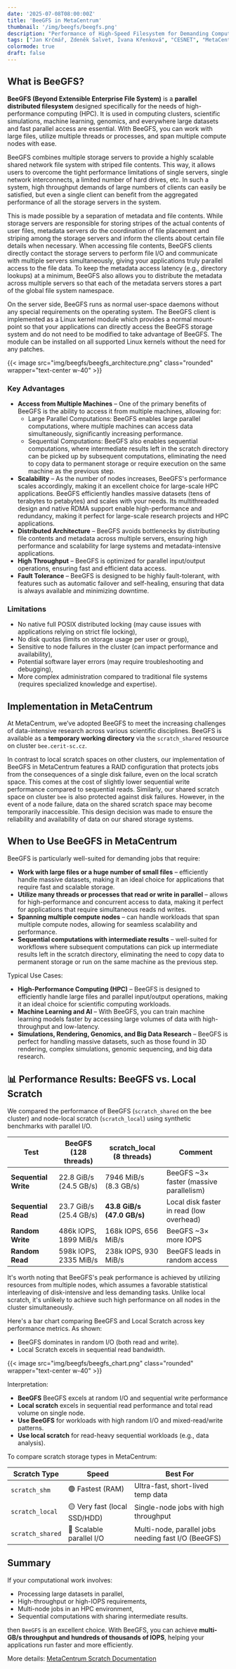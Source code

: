 ```yaml
---
date: '2025-07-08T08:00:00Z'
title: 'BeeGFS in MetaCentrum'
thumbnail: '/img/beegfs/beegfs.png'
description: "Performance of High-Speed Filesystem for Demanding Computations"
tags: ["Jan Krčmář, Zdeněk Salvet, Ivana Křenková", "CESNET", "MetaCentrum", "BeeGFS"]
colormode: true
draft: false
---
```




## What is BeeGFS?

**BeeGFS (Beyond Extensible Enterprise File System)** is a **parallel distributed filesystem** designed specifically for the needs of high-performance computing (HPC). It is used in computing clusters, scientific simulations, machine learning, genomics, and everywhere large datasets and fast parallel access are essential. With BeeGFS, you can work with large files, utilize multiple threads or processes, and span multiple compute nodes with ease.

BeeGFS combines multiple storage servers to provide a highly scalable shared network file system with striped file contents. This way, it allows users to overcome the tight performance limitations of single servers, single network interconnects, a limited number of hard drives, etc. In such a system, high throughput demands of large numbers of clients can easily be satisfied, but even a single client can benefit from the aggregated performance of all the storage servers in the system.

This is made possible by a separation of metadata and file contents. While storage servers are responsible for storing stripes of the actual contents of user files, metadata servers do the coordination of file placement and striping among the storage servers and inform the clients about certain file details when necessary. When accessing file contents, BeeGFS clients directly contact the storage servers to perform file I/O and communicate with multiple servers simultaneously, giving your applications truly parallel access to the file data. To keep the metadata access latency (e.g., directory lookups) at a minimum, BeeGFS also allows you to distribute the metadata across multiple servers so that each of the metadata servers stores a part of the global file system namespace.

On the server side, BeeGFS runs as normal user-space daemons without any special requirements on the operating system. The BeeGFS client is implemented as a Linux kernel module which provides a normal mount-point so that your applications can directly access the BeeGFS storage system and do not need to be modified to take advantage of BeeGFS. The module can be installed on all supported Linux kernels without the need for any patches.

{{< image src="img/beegfs/beegfs_architecture.png" class="rounded" wrapper="text-center w-40" >}}


### Key Advantages

- **Access from Multiple Machines** – One of the primary benefits of BeeGFS is the ability to access it from multiple machines, allowing for: 
  - Large Parallel Computations: BeeGFS enables large parallel computations, where multiple machines can access data simultaneously, significantly increasing performance.
  - Sequential Computations: BeeGFS also enables sequential computations, where intermediate results left in the scratch directory can be picked up by subsequent computations, eliminating the need to copy data to permanent storage or require execution on the same machine as the previous step.
- **Scalability** – As the number of nodes increases, BeeGFS's performance scales accordingly, making it an excellent choice for large-scale HPC applications. BeeGFS efficiently handles massive datasets (tens of terabytes to petabytes) and scales with your needs. Its multithreaded design and native RDMA support enable high-performance and redundancy, making it perfect for large-scale research projects and HPC applications. 
- **Distributed Architecture** – BeeGFS avoids bottlenecks by distributing file contents and metadata across multiple servers, ensuring high performance and scalability for large systems and metadata-intensive applications.
- **High Throughput** – BeeGFS is optimized for parallel input/output operations, ensuring fast and efficient data access.
- **Fault Tolerance** – BeeGFS is designed to be highly fault-tolerant, with features such as automatic failover and self-healing, ensuring that data is always available and minimizing downtime.

### Limitations

- No native full POSIX distributed locking (may cause issues with applications relying on strict file locking),
- No disk quotas (limits on storage usage per user or group),
- Sensitive to node failures in the cluster (can impact performance and availability),
- Potential software layer errors (may require troubleshooting and debugging),
- More complex administration compared to traditional file systems (requires specialized knowledge and expertise).

## Implementation in MetaCentrum

At MetaCentrum, we’ve adopted BeeGFS to meet the increasing challenges of data-intensive research across various scientific disciplines. 
BeeGFS is available as a **temporary working directory** via the `scratch_shared` resource on cluster `bee.cerit-sc.cz`. 

In contrast to local scratch spaces on other clusters, our implementation of BeeGFS in MetaCentrum features a RAID configuration that protects jobs from the consequences of a single disk failure, even on the local scratch space. This comes at the cost of slightly lower sequential write performance compared to sequential reads. Similarly, our shared scratch space on cluster `bee` is also protected against disk failures. However, in the event of a node failure, data on the shared scratch space may become temporarily inaccessible. This design decision was made to ensure the reliability and availability of data on our shared storage systems.

## When to Use BeeGFS in MetaCentrum

BeeGFS is particularly well-suited for demanding jobs that require:

- **Work with large files or a huge number of small files** – efficiently handle massive datasets, making it an ideal choice for applications that require fast and scalable storage.
- **Utilize many threads or processes that read or write in parallel** – allows for high-performance and concurrent access to data, making it perfect for applications that require simultaneous reads nd writes.
- **Spanning multiple compute nodes** – can handle workloads that span multiple compute nodes, allowing for seamless scalability and performance.
- **Sequential computations with intermediate results** – well-suited for workflows where subsequent computations can pick up intermediate results left in the scratch directory, eliminating the need to copy data to permanent storage or run on the same machine as the previous step.


Typical Use Cases:    

- **High-Performance Computing (HPC)** – BeeGFS is designed to efficiently handle large files and parallel input/output operations, making it an ideal choice for scientific computing workloads.
- **Machine Learning and AI** – With BeeGFS, you can train machine learning models faster by accessing large volumes of data with high-throughput and low-latency.
- **Simulations, Rendering, Genomics, and Big Data Research** – BeeGFS is perfect for handling massive datasets, such as those found in 3D rendering, complex simulations, genomic sequencing, and big data research.

## 📊 Performance Results: BeeGFS vs. Local Scratch

We compared the performance of BeeGFS (`scratch_shared` on the bee cluster) and node-local scratch (`scratch_local`) using synthetic benchmarks with parallel I/O.

| Test                 | BeeGFS (128 threads)     | scratch_local (8 threads) | Comment                                   |
| -------------------- | ------------------------ | -------------------------- | ---------------------------------------- |
| **Sequential Write** | 22.8 GiB/s (24.5 GB/s)   | 7946 MiB/s (8.3 GB/s)      | BeeGFS \~3× faster (massive parallelism) |
| **Sequential Read**  | 23.7 GiB/s (25.4 GB/s)   | **43.8 GiB/s (47.0 GB/s)** | Local disk faster in read (low overhead) |
| **Random Write**     | 486k IOPS, 1899 MiB/s    | 168k IOPS, 656 MiB/s       | BeeGFS  \~3× more IOPS                |
| **Random Read**      | 598k IOPS, 2335 MiB/s    | 238k IOPS, 930 MiB/s       | BeeGFS leads in random access           |

It's worth noting that BeeGFS's peak performance is achieved by utilizing resources from multiple nodes, which assumes a favorable statistical interleaving of disk-intensive and less demanding tasks. Unlike local scratch, it's unlikely to achieve such high performance on all nodes in the cluster simultaneously.

Here's a bar chart comparing BeeGFS and Local Scratch across key performance metrics. As shown:

- BeeGFS dominates in random I/O (both read and write).
- Local Scratch excels in sequential read bandwidth.

{{< image src="img/beegfs/beegfs_chart.png" class="rounded" wrapper="text-center w-40" >}}


Interpretation:

- **BeeGFS** BeeGFS excels at random I/O and sequential write performance
- **Local scratch** excels in sequential read performance and total read volume on single node.
- **Use BeeGFS** for workloads with high random I/O and mixed-read/write patterns.
- **Use local scratch** for read-heavy sequential workloads (e.g., data analysis).


To compare scratch storage types in MetaCentrum:

| Scratch Type     | Speed                        | Best For                                            |
| ---------------- | ---------------------------- | --------------------------------------------------- |
| `scratch_shm`    | 🟢 Fastest (RAM)             | Ultra-fast, short-lived temp data                   |
| `scratch_local`  | 🟡 Very fast (local SSD/HDD) | Single-node jobs with high throughput               |
| `scratch_shared` | 🔵 Scalable parallel I/O     | Multi-node, parallel jobs needing fast I/O (BeeGFS) |



## Summary

If your computational work involves:

- Processing large datasets in parallel,
- High-throughput or high-IOPS requirements,
- Multi-node jobs in an HPC environment,
- Sequential computations with sharing intermediate results.

then `BeeGFS` is an excellent choice. With BeeGFS, you can achieve **multi-GB/s throughput and hundreds of thousands of IOPS**, helping your applications run faster and more efficiently.

More details: [MetaCentrum Scratch Documentation](https://docs.metacentrum.cz/en/docs/computing/resources/resources#scratch-directory)
